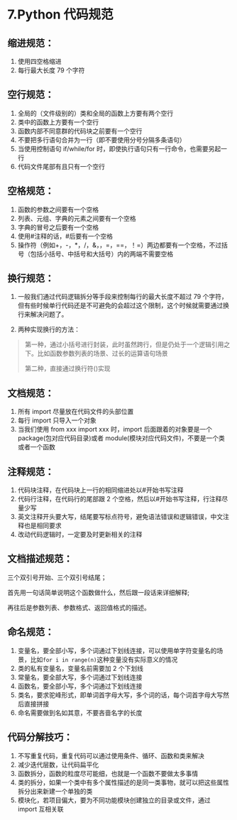 # 7.Python 代码规范

## 缩进规范：

1. 使用四空格缩进
2. 每行最大长度 79 个字符

## 空行规范：

1. 全局的（文件级别的）类和全局的函数上方要有两个空行
2. 类中的函数上方要有一个空行
3. 函数内部不同意群的代码块之前要有一个空行
4. 不要把多行语句合并为一行（即不要使用分号分隔多条语句）
5. 当使用控制语句 if/while/for 时，即使执行语句只有一行命令，也需要另起一行
6. 代码文件尾部有且只有一个空行

## 空格规范：

1. 函数的参数之间要有一个空格
2. 列表、元组、字典的元素之间要有一个空格
3. 字典的冒号之后要有一个空格
4. 使用#注释的话，#后要有一个空格
5. 操作符（例如+，-，\*，/，&，，=，==，！=）两边都要有一个空格，不过括号（包括小括号、中括号和大括号）内的两端不需要空格

## 换行规范：

1. 一般我们通过代码逻辑拆分等手段来控制每行的最大长度不超过 79 个字符，但有些时候单行代码还是不可避免的会超过这个限制，这个时候就需要通过换行来解决问题了。

2. 两种实现换行的方法：

> 第一种，通过小括号进行封装，此时虽然跨行，但是仍处于一个逻辑引用之下。比如函数参数列表的场景、过长的运算语句场景
>
> 第二种，直接通过换行符()实现

## 文档规范：

1. 所有 import 尽量放在代码文件的头部位置
2. 每行 import 只导入一个对象
3. 当我们使用 from xxx import xxx 时，import 后面跟着的对象要是一个 package(包对应代码目录)或者 module(模块对应代码文件)，不要是一个类或者一个函数

## 注释规范：

1. 代码块注释，在代码块上一行的相同缩进处以#开始书写注释
2. 代码行注释，在代码行的尾部跟 2 个空格，然后以#开始书写注释，行注释尽量少写
3. 英文注释开头要大写，结尾要写标点符号，避免语法错误和逻辑错误，中文注释也是相同要求
4. 改动代码逻辑时，一定要及时更新相关的注释

## 文档描述规范：

三个双引号开始、三个双引号结尾；

首先用一句话简单说明这个函数做什么，然后跟一段话来详细解释;

再往后是参数列表、参数格式、返回值格式的描述。

## 命名规范：

1. 变量名，要全部小写，多个词通过下划线连接，可以使用单字符变量名的场景，比如`for i in range(n)`这种变量没有实际意义的情况
2. 类的私有变量名，变量名前需要加 2 个下划线
3. 常量名，要全部大写，多个词通过下划线连接
4. 函数名，要全部小写，多个词通过下划线连接
5. 类名，要求驼峰形式，即单词首字母大写，多个词的话，每个词首字母大写然后直接拼接
6. 命名需要做到名如其意，不要吝啬名字的长度

## 代码分解技巧：

1. 不写重复代码，重复代码可以通过使用条件、循环、函数和类来解决
2. 减少迭代层数，让代码扁平化
3. 函数拆分，函数的粒度尽可能细，也就是一个函数不要做太多事情
4. 类的拆分，如果一个类中有多个属性描述的是同一类事物，就可以把这些属性拆分出来新建一个单独的类
5. 模块化，若项目偏大，要为不同功能模块创建独立的目录或文件，通过 import 互相关联
